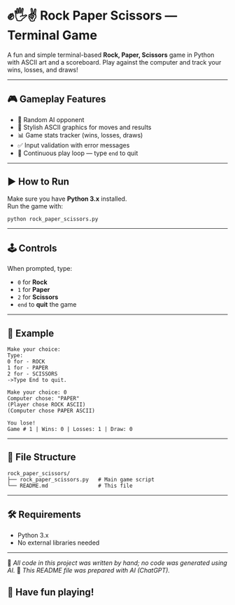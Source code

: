 
# ✊🖐✌ Rock Paper Scissors — Terminal Game

A fun and simple terminal-based **Rock, Paper, Scissors** game in Python with ASCII art and a scoreboard. Play against the computer and track your wins, losses, and draws!

---

## 🎮 Gameplay Features

- 🧠 Random AI opponent
- 🎨 Stylish ASCII graphics for moves and results
- 📊 Game stats tracker (wins, losses, draws)
- ✅ Input validation with error messages
- 🔁 Continuous play loop — type `end` to quit

---

## ▶️ How to Run

Make sure you have **Python 3.x** installed.  
Run the game with:

```bash
python rock_paper_scissors.py
```

---

## 🕹 Controls

When prompted, type:
- `0` for **Rock**
- `1` for **Paper**
- `2` for **Scissors**
- `end` to **quit** the game

---

## 📌 Example

```
Make your choice:
Type:
0 for - ROCK
1 for - PAPER
2 for - SCISSORS
->Type End to quit.

Make your choice: 0
Computer chose: "PAPER"
(Player chose ROCK ASCII)
(Computer chose PAPER ASCII)

You lose!
Game # 1 | Wins: 0 | Losses: 1 | Draw: 0
```

---

## 📁 File Structure

```
rock_paper_scissors/
├── rock_paper_scissors.py   # Main game script
└── README.md                # This file
```

---

## 🛠 Requirements

- Python 3.x
- No external libraries needed

---

📌 *All code in this project was written by hand; no code was generated using AI.*
📘 *This README file was prepared with AI (ChatGPT).*



## 🎉 Have fun playing!

